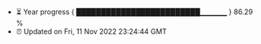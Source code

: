 - ⏳ Year progress { █████████████████████████▁▁▁▁▁ } 86.29 %
- ⏰ Updated on Fri, 11 Nov 2022 23:24:44 GMT

